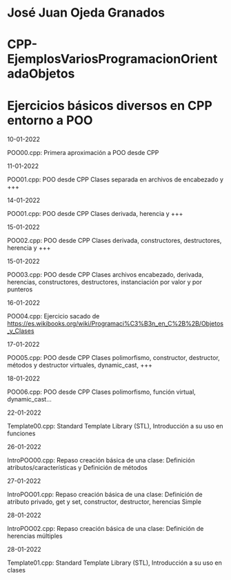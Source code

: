 # José Juan Ojeda Granados
# CPP-EjemplosVariosProgramacionOrientadaObjetos
# Ejercicios básicos diversos en CPP entorno a POO

10-01-2022

POO00.cpp: Primera aproximación a POO desde CPP

11-01-2022

POO01.cpp: POO desde CPP Clases separada en archivos de encabezado y +++

14-01-2022

POO01.cpp: POO desde CPP Clases derivada, herencia y +++

15-01-2022

POO02.cpp: POO desde CPP Clases derivada, constructores, destructores, herencia y +++ 

15-01-2022

POO03.cpp: POO desde CPP Clases archivos encabezado, derivada, herencias, constructores, destructores, instanciación por valor y por punteros

16-01-2022

POO04.cpp: Ejercicio sacado de https://es.wikibooks.org/wiki/Programaci%C3%B3n_en_C%2B%2B/Objetos_y_Clases

17-01-2022

POO05.cpp: POO desde CPP Clases polimorfismo, constructor, destructor, métodos y destructor virtuales, dynamic_cast, +++

18-01-2022

POO06.cpp: POO desde CPP Clases polimorfismo, función virtual, dynamic_cast...

22-01-2022

Template00.cpp: Standard Template Library (STL), Introducción a su uso en funciones

26-01-2022

IntroPOO00.cpp: Repaso creación básica de una clase: Definición atributos/características y Definición de métodos

27-01-2022

IntroPOO01.cpp: Repaso creación básica de una clase: Definición de atributo privado, get y set, constructor, destructor, herencias Simple 

28-01-2022

IntroPOO02.cpp: Repaso creación básica de una clase: Definición de herencias múltiples 

28-01-2022

Template01.cpp: Standard Template Library (STL), Introducción a su uso en clases